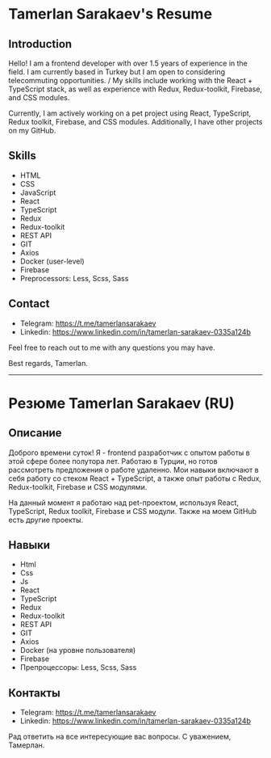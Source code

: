 # Tamerlan Sarakaev's Resume

## Introduction
Hello! 
I am a frontend developer with over 1.5 years of experience in the field. 
I am currently based in Turkey but I am open to considering telecommuting opportunities.
/
My skills include working with the React + TypeScript stack, as well as experience with Redux, Redux-toolkit, Firebase, and CSS modules.

Currently, I am actively working on a pet project using React, TypeScript, Redux toolkit, Firebase, and CSS modules. Additionally, I have other projects on my GitHub.

## Skills
- HTML
- CSS
- JavaScript
- React
- TypeScript
- Redux
- Redux-toolkit
- REST API
- GIT
- Axios
- Docker (user-level)
- Firebase
- Preprocessors: Less, Scss, Sass

## Contact
- Telegram: https://t.me/tamerlansarakaev
- Linkedin: https://www.linkedin.com/in/tamerlan-sarakaev-0335a124b

Feel free to reach out to me with any questions you may have.

Best regards,
Tamerlan.
_______________________

# Резюме Tamerlan Sarakaev (RU)

## Описание
Доброго времени суток! 
Я - frontend разработчик с опытом работы в этой сфере более полутора лет. 
Работаю в Турции, но готов рассмотреть предложения о работе удаленно. 
Мои навыки включают в себя работу со стеком React + TypeScript, а также опыт работы с Redux, Redux-toolkit, Firebase и CSS модулями. 

На данный момент я работаю над pet-проектом, используя React, TypeScript, Redux toolkit, Firebase и CSS модули. Также на моем GitHub есть другие проекты.

## Навыки
- Html
- Css
- Js
- React
- TypeScript
- Redux
- Redux-toolkit
- REST API
- GIT
- Axios
- Docker (на уровне пользователя)
- Firebase
- Препроцессоры: Less, Scss, Sass

## Контакты
- Telegram: https://t.me/tamerlansarakaev
- Linkedin: https://www.linkedin.com/in/tamerlan-sarakaev-0335a124b

Рад ответить на все интересующие вас вопросы.
С уважением, Тамерлан.
